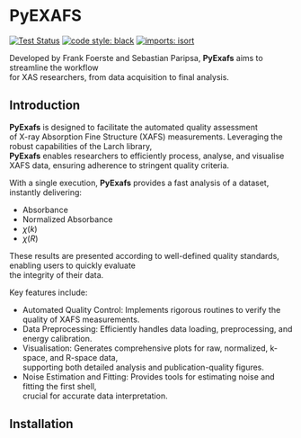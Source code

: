 # PyEXAFS

[![Test Status](https://github.com/San-WierPa/pyexafs/workflows/Test/badge.svg?branch=main)](https://github.com/San-WierPa/pyexafs/actions?query=workflow%3ATest)
[![code style: black](https://img.shields.io/badge/code%20style-black-000000.svg)](https://github.com/psf/black)
[![imports: isort](https://img.shields.io/badge/imports-isort-ef8336.svg)](https://github.com/PyCQA/isort)

Developed by Frank Foerste and Sebastian Paripsa, **PyExafs** aims to streamline the workflow<br>
for XAS researchers, from data acquisition to final analysis.

## Introduction

**PyExafs** is designed to facilitate the automated quality assessment<br>
of X-ray Absorption Fine Structure (XAFS) measurements. Leveraging the robust capabilities of the Larch library,<br>
**PyExafs** enables researchers to efficiently process, analyse, and visualise XAFS data, ensuring adherence to stringent quality criteria.

With a single execution, **PyExafs** provides a fast analysis of a dataset, instantly delivering:

+ Absorbance
+ Normalized Absorbance
+ $\chi(k)$
+ $\chi(R)$

These results are presented according to well-defined quality standards, enabling users to quickly evaluate<br>
the integrity of their data.

Key features include:

+ Automated Quality Control: Implements rigorous routines to verify the quality of XAFS measurements.
+ Data Preprocessing: Efficiently handles data loading, preprocessing, and energy calibration.
+ Visualisation: Generates comprehensive plots for raw, normalized, k-space, and R-space data,<br>
supporting both detailed analysis and publication-quality figures.
+ Noise Estimation and Fitting: Provides tools for estimating noise and fitting the first shell,<br>
crucial for accurate data interpretation.

## Installation


